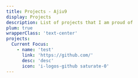 ```yaml
---
title: Projects - Ajiu9
display: Projects
description: List of projects that I am proud of
plum: true
wrapperClass: 'text-center'
projects:
  Current Focus:
    - name: 'test'
      link: 'https://github.com/'
      desc: 'desc'
      icon: 'i-logos-github saturate-0'
---
```


<!-- @layout-full-width -->

<ListProjects :projects="frontmatter.projects" />
